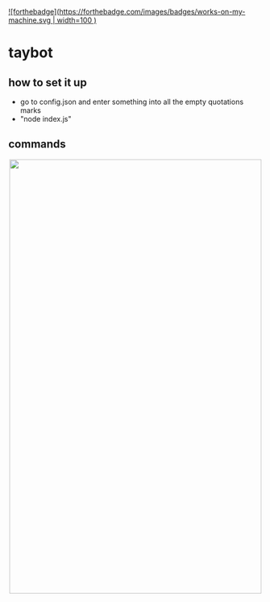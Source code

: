 [![forthebadge](https://forthebadge.com/images/badges/works-on-my-machine.svg | width=100 )](https://forthebadge.com)
# taybot
## how to set it up
- go to config.json and enter something into all the empty quotations marks
- "node index.js"

## commands
<p align="center">
  <img width="500" height="862" src="https://cdn.discordapp.com/attachments/803072976185851936/804079407676391464/carbon2.png" />
</p>

